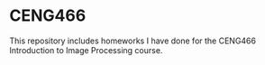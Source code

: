 # CENG466

This repository includes homeworks I have done for the CENG466 Introduction to Image Processing course.
